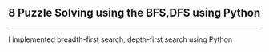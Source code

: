 ## 8 Puzzle Solving using the BFS,DFS using Python
---
I implemented breadth-first search, depth-first search using Python
